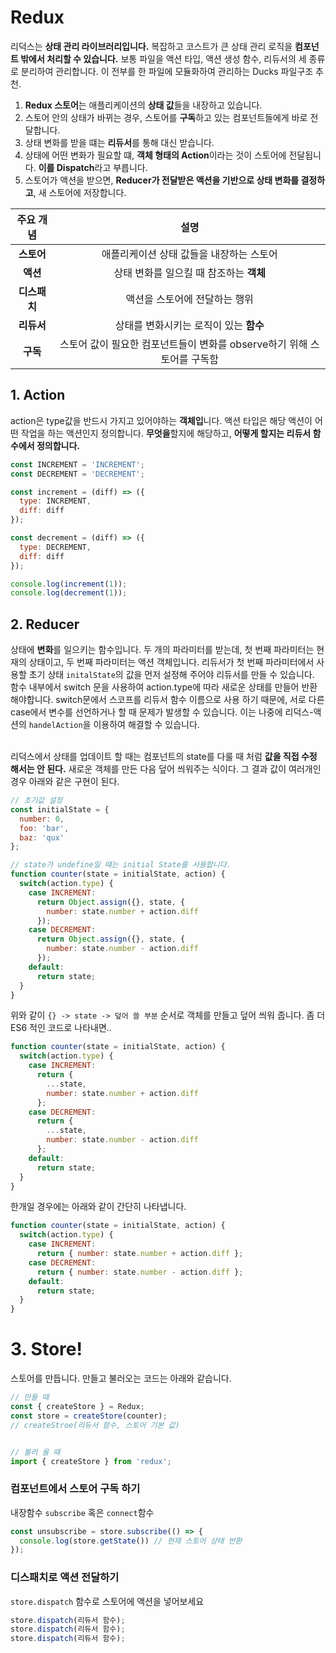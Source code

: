 # Redux
리덕스는 **상태 관리 라이브러리입니다.** 복잡하고 코스트가 큰 상태 관리 로직을 **컴포넌트 밖에서 처리할 수 있습니다.** 보통 파일을 액션 타입, 액션 생성 함수, 리듀서의 세 종류로 분리하여 관리합니다. 이 전부를 한 파일에 모듈화하여 관리하는 Ducks 파일구조 추천. 
<br> 

1. **Redux 스토어**는 애플리케이션의 **상태 값**들을 내장하고 있습니다. 
2. 스토어 안의 상태가 바뀌는 경우, 스토어를 **구독**하고 있는 컴포넌트들에게 바로 전달합니다.
3. 상태 변화를 받을 떄는 **리듀서**를 통해 대신 받습니다.
4. 상태에 어떤 변화가 필요할 떄, **객체 형태의 Action**이라는 것이 스토어에 전달됩니다. **이를 Dispatch**라고 부릅니다.
5. 스토어가 액션을 받으면, **Reducer가 전달받은 액션을 기반으로 상태 변화를 결정하고**, 새 스토어에 저장합니다.

|주요 개념|설명|
|:----:|:----:|
|**스토어**|애플리케이션 상태 값들을 내장하는 스토어|
|**액션**|상태 변화를 일으킬 때 참조하는 **객체**|
|**디스패치**|액션을 스토어에 전달하는 행위|
|**리듀서**|상태를 변화시키는 로직이 있는 **함수**|
|**구독**|스토어 값이 필요한 컴포넌트들이 변화를 observe하기 위해 스토어를 구독함|


## 1. Action
action은 type값을 반드시 가지고 있어야하는 **객체입**니다. 액션 타입은 해당 액션이 어떤 작업을 하는 액션인지 정의합니다. **무엇을**할지에 해당하고, **어떻게 할지는 리듀서 함수에서 정의합니다.**
```js
const INCREMENT = 'INCREMENT';
const DECREMENT = 'DECREMENT';

const increment = (diff) => ({
  type: INCREMENT,
  diff: diff
});

const decrement = (diff) => ({
  type: DECREMENT,
  diff: diff
});

console.log(increment(1));
console.log(decrement(1));
```

## 2. Reducer
상태에 **변화**를 일으키는 함수입니다. 두 개의 파라미터를 받는데, 첫 번째 파라미터는 현재의 상태이고, 두 번째 파라미터는 액션 객체입니다. 리듀서가 첫 번째 파라미터에서 사용할 초기 상태 `initalState`의 값을 먼저 설정해 주어야 리듀서를 만들 수 있습니다. <br> 함수 내부에서 switch 문을 사용하여 action.type에 따라 새로운 상태를 만들어 반환해야합니다. switch문에서 스코프를 리듀서 함수 이름으로 사용 하기 때문에, 서로 다른 case에서 변수를 선언하거나 할 때 문제가 발생할 수 있습니다. 이는 나중에 리덕스-액션의 `handelAction`을 이용하여 해결할 수 있습니다. 
<br> <br>

리덕스에서 상태를 업데이트 할 때는 컴포넌트의 state를 다룰 때 처럼 **값을 직접 수정 해서는 안 된다.** 새로운 객체를 만든 다음 덮어 씌워주는 식이다. 그 결과 값이 여러개인 경우 아래와 같은 구현이 된다.

```js
// 초기값 설정
const initialState = {
  number: 0,
  foo: 'bar',
  baz: 'qux'
};

// state가 undefine일 떄는 initial State를 사용합니다.
function counter(state = initialState, action) {
  switch(action.type) {
    case INCREMENT:
      return Object.assign({}, state, {
        number: state.number + action.diff
      });
    case DECREMENT:
      return Object.assign({}, state, {
        number: state.number - action.diff
      });
    default:
      return state;
  }
}
```
위와 같이 `{} -> state -> 덮어 쓸 부분` 순서로 객체를 만들고 덮어 씌워 줍니다. 좀 더 ES6 적인 코드로 나타내면..
```jsx
function counter(state = initialState, action) {
  switch(action.type) {
    case INCREMENT:
      return {
        ...state,
        number: state.number + action.diff
      };
    case DECREMENT:
      return {
        ...state,
        number: state.number - action.diff
      };
    default:
      return state;
  }
}
```
한개일 경우에는 아래와 같이 간단히 나타냅니다.
```js
function counter(state = initialState, action) {
  switch(action.type) {
    case INCREMENT:
      return { number: state.number + action.diff };
    case DECREMENT:
      return { number: state.number - action.diff };
    default:
      return state;
  }
}
```

# 3. Store!
스토어를 만듭니다. 만들고 불러오는 코드는 아래와 같습니다.
```js
// 만들 때
const { createStore } = Redux;
const store = createStore(counter);
// createStroe(리듀서 함수, 스토어 기본 값)


// 불러 올 때
import { createStore } from 'redux';
```

### 컴포넌트에서 스토어 구독 하기
내장함수 `subscribe` 혹은 `connect`함수
```js
const unsubscribe = store.subscribe(() => {
  console.log(store.getState()) // 현재 스토어 상태 반환
});
```


### 디스패치로 액션 전달하기
`store.dispatch` 함수로 스토어에 액션을 넣어보세요
```js
store.dispatch(리듀서 함수);
store.dispatch(리듀서 함수);
store.dispatch(리듀서 함수);
```
